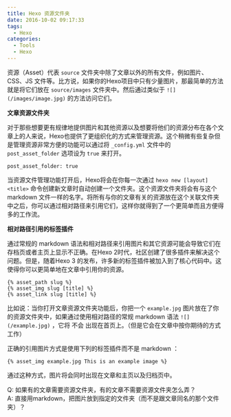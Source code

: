 ```yaml
---
title: Hexo 资源文件夹
date: 2016-10-02 09:17:33
tags:
  - Hexo
categories:
  - Tools
  - Hexo
---
```


资源（Asset）代表 `source` 文件夹中除了文章以外的所有文件，例如图片、CSS、JS 文件等。比方说，如果你的Hexo项目中只有少量图片，那最简单的方法就是将它们放在 `source/images` 文件夹中。然后通过类似于 `![](/images/image.jpg)` 的方法访问它们。

<!--more-->

**文章资源文件夹**

对于那些想要更有规律地提供图片和其他资源以及想要将他们的资源分布在各个文章上的人来说，Hexo也提供了更组织化的方式来管理资源。这个稍微有些复杂但是管理资源非常方便的功能可以通过将 `_config.yml` 文件中的 `post_asset_folder` 选项设为 `true` 来打开。
```
post_asset_folder: true
```
当资源文件管理功能打开后，Hexo将会在你每一次通过 `hexo new [layout] <title>` 命令创建新文章时自动创建一个文件夹。这个资源文件夹将会有与这个 markdown 文件一样的名字。将所有与你的文章有关的资源放在这个关联文件夹中之后，你可以通过相对路径来引用它们，这样你就得到了一个更简单而且方便得多的工作流。

**相对路径引用的标签插件**

通过常规的 markdown 语法和相对路径来引用图片和其它资源可能会导致它们在存档页或者主页上显示不正确。在Hexo 2时代，社区创建了很多插件来解决这个问题。但是，随着Hexo 3 的发布，许多新的标签插件被加入到了核心代码中。这使得你可以更简单地在文章中引用你的资源。
```
{% asset_path slug %}
{% asset_img slug [title] %}
{% asset_link slug [title] %}
```
比如说：当你打开文章资源文件夹功能后，你把一个 `example.jpg` 图片放在了你的资源文件夹中，如果通过使用相对路径的常规 markdown 语法 `![](/example.jpg)` ，它将 不会 出现在首页上。（但是它会在文章中按你期待的方式工作）

正确的引用图片方式是使用下列的标签插件而不是 markdown ：
```
{% asset_img example.jpg This is an example image %}
```
通过这种方式，图片将会同时出现在文章和主页以及归档页中。


Q: 如果有的文章需要资源文件夹，有的文章不需要资源文件夹怎么弄？  
A: 直接用markdown，把图片放到指定的文件夹（而不是跟文章同名的那个文件夹）？
